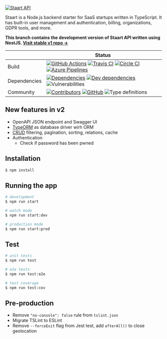 [![Staart API](https://raw.githubusercontent.com/staart/staart.js.org/master/assets/svg/api.svg?sanitize=true)](https://staart.js.org/api)

Staart is a Node.js backend starter for SaaS startups written in TypeScript. It has built-in user management and authentication, billing, organizations, GDPR tools, and more.

**This branch contains the development version of Staart API written using NestJS. [Visit stable v1 repo →](https://github.com/staart/api)**

|  | Status |
| - | - |
| Build | [![GitHub Actions](https://github.com/staart/api-v2/workflows/Node%20CI/badge.svg)](https://github.com/staart/api-v2/actions) [![Travis CI](https://img.shields.io/travis/staart/api-v2?label=Travis%20CI)](https://travis-ci.org/staart/api-v2) [![Circle CI](https://img.shields.io/circleci/build/github/staart/api-v2?label=Circle%20CI)](https://circleci.com/gh/staart/api-v2) [![Azure Pipelines](https://dev.azure.com/staart/api-v2/_apis/build/status/staart.api-v2?branchName=master)](https://dev.azure.com/staart/api-v2/_build/latest?definitionId=8&branchName=master) |
| Dependencies | [![Dependencies](https://img.shields.io/david/staart/api-v2.svg)](https://david-dm.org/staart/api-v2) [![Dev dependencies](https://img.shields.io/david/dev/staart/api-v2.svg)](https://david-dm.org/staart/api-v2) ![Vulnerabilities](https://img.shields.io/snyk/vulnerabilities/github/staart/api-v2.svg) |
| Community | [![Contributors](https://img.shields.io/github/contributors/staart/api-v2.svg)](https://github.com/staart/api-v2/graphs/contributors) [![GitHub](https://img.shields.io/github/license/staart/api-v2.svg)](https://github.com/staart/api-v2/blob/master/LICENSE) ![Type definitions](https://img.shields.io/badge/types-TypeScript-blue.svg) |

## New features in v2

- OpenAPI JSON endpoint and Swagger UI
- [TypeORM](https://github.com/typeorm/typeorm) as database driver wirh ORM
- [CRUD](https://docs.nestjs.com/recipes/crud-utilities) filtering, pagination, sorting, relations, cache
- Authentication
  - Check if password has been pwned

## Installation

```bash
$ npm install
```

## Running the app

```bash
# development
$ npm run start

# watch mode
$ npm run start:dev

# production mode
$ npm run start:prod
```

## Test

```bash
# unit tests
$ npm run test

# e2e tests
$ npm run test:e2e

# test coverage
$ npm run test:cov
```

## Pre-production

- Remove `"no-console": false` rule from `tslint.json`
- Migrate TSLint to ESLint
- Remove `--forceExit` flag from Jest test, add `afterAll()` to close geolocation
